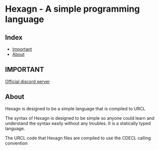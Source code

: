 # Hexagn - A simple programming language

## Index
- [Important](#important)
- [About](#about)

## IMPORTANT

[Official discord server](https://discord.gg/brxhED72)

## About

Hexagn is designed to be a simple language that is compiled to URCL

The syntax of Hexagn is designed to be simple so anyone could learn and understand the syntax easily without any troubles.
It is a statically typed language.

The URCL code that Hexagn files are compiled to use the CDECL calling convention
